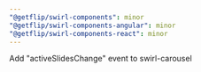 ```yaml
---
"@getflip/swirl-components": minor
"@getflip/swirl-components-angular": minor
"@getflip/swirl-components-react": minor
---
```


Add "activeSlidesChange" event to swirl-carousel
